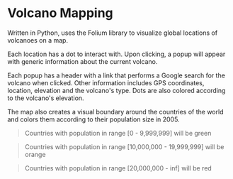 # Volcano Mapping
Written in Python, uses the Folium library to visualize global locations of volcanoes on a map.

Each location has a dot to interact with. Upon clicking, a popup will appear with generic information about the current volcano.

Each popup has a header with a link that performs a Google search for the volcano when clicked. Other information includes GPS coordinates, location, elevation and the volcano's type. Dots are also colored according to the volcano's elevation.

The map also creates a visual boundary around the countries of the world and colors them according to their population size in 2005.

> Countries with population in range [0 - 9,999,999] will be green

> Countries with population in range [10,000,000 - 19,999,999] will be orange

> Countries with population in range [20,000,000 - inf] will be red